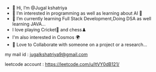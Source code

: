 - 👋 Hi, I’m @Jugal kshatriya
- 👀 I’m interested in programming as well as learning about AI 🤖
- 🌱 I’m currently learning Full Stack Development,Doing DSA as well learning JAVA...
- I love playing Cricket🏏 and chess♟️
- I'm also interested in Cosmos 🌍
- 💌 Love to Collaborate with someone on a project or a research...

my mail id : jugalkshatriya9@gmail.com

leetcode account : https://leetcode.com/u/ltVY0dB121/ 

<!---
Jugal1406/Jugal1406 is a ✨ special ✨ repository because its `README.md` (this file) appears on your GitHub profile.
You can click the Preview link to take a look at your changes.
--->
